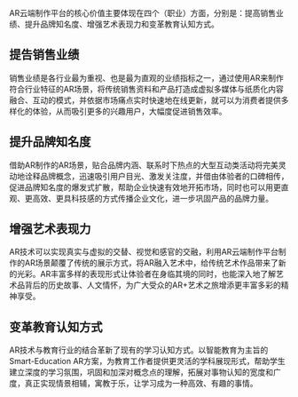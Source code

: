 AR云端制作平台的核心价值主要体现在四个（职业）方面，分别是：提高销售业绩、提升品牌知名度、增强艺术表现力和变革教育认知方式。

## 提告销售业绩

销售业绩是各行业最为重视、也是最为直观的业绩指标之一，通过使用AR来制作符合行业特征的AR场景，将传统销售资料和产品打造成虚拟多媒体与纸质化内容融合、互动的模式，并依据市场痛点实时快速地在线更新，就可以为消费者提供多样化的体验，从而吸引更多的兴趣用户，大幅度促进销售效率。

## 提升品牌知名度

借助AR制作的AR场景，贴合品牌内涵、联系时下热点的大型互动类活动将完美灵动地诠释品牌概念，迅速吸引用户目光、激发关注度，并借由体验者的口碑相传，促进品牌知名度的爆发式扩散，帮助企业快速有效地开拓市场，同时也可以用更直观、更高效、更具科技感的方式传播企业文化，进一步巩固产品的品牌力量。

## 增强艺术表现力

AR技术可以实现真实与虚拟的交替、视觉和感官的交融，利用AR云端制作平台制作的AR场景颠覆了传统的展示方式，将AR融入艺术中，给传统艺术作品带来了新的光彩。AR丰富多样的表现形式让体验者在身临其境的同时，也能深入地了解艺术品背后的历史故事、人文情怀，为广大受众的AR+艺术之旅增添更丰富多彩的精神享受。

## 变革教育认知方式

AR技术与教育行业的结合革新了现有的学习认知方式。以智能教育为主旨的Smart-Education AR方案，为教育工作者提供更灵活的学科展现形式，帮助学生建立深度的学习氛围，巩固和加深对概念点的理解，拓展对事物认知的宽度和广度，真正实现情景相辅，寓教于乐，让学习成为一种高效、有趣的事情。




